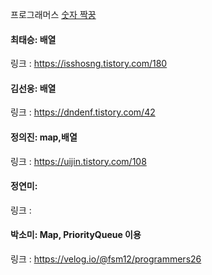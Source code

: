 프로그래머스 [숫자 짝꿍](https://school.programmers.co.kr/learn/courses/30/lessons/131128)<br>

#### 최태승: 배열
링크 : https://isshosng.tistory.com/180

#### 김선웅: 배열
링크 : https://dndenf.tistory.com/42

#### 정의진: map,배열
링크 : https://uijin.tistory.com/108

#### 정연미: 
링크 : 

#### 박소미: Map, PriorityQueue 이용
링크 : https://velog.io/@fsm12/programmers26

